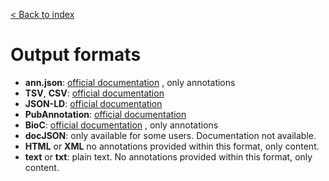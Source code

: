 [< Back to index](../tagtog-doc)

# Output formats

* **ann.json**: [official documentation](https://github.com/tagtog/tagtog-doc/wiki/ann.json) , only annotations
* **TSV**, **CSV**: [official documentation](https://www.tagtog.net/-doc/formats/outFullTsv_v0_2)
* **JSON-LD**: [official documentation](http://restful-open-annotation.github.io/spec/json-ld.html)
* **PubAnnotation**: [official documentation](http://www.pubannotation.org/docs/annotation-format/)
* **BioC**: [official documentation](http://bioc.sourceforge.net/) , only annotations
* **docJSON**: only available for some users. Documentation not available.
* **HTML** or **XML** no annotations provided within this format, only content.
* **text** or **txt**: plain text. No annotations provided within this format, only content.
